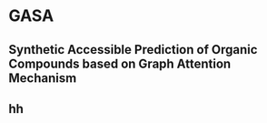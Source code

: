 # GASA
Synthetic Accessible Prediction of Organic Compounds based on Graph Attention Mechanism
--------------------------------------------------------------------------------------
hh
--------------------------------------------------------------------------------------
